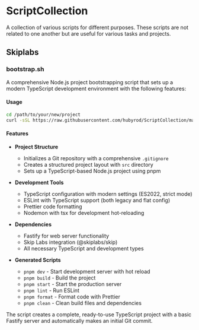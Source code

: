 # ScriptCollection
A collection of various scripts for different purposes. These scripts are not related to one another but are useful for various tasks and projects.

## Skiplabs

### bootstrap.sh
A comprehensive Node.js project bootstrapping script that sets up a modern TypeScript development environment with the following features:

#### Usage
```bash
cd /path/to/your/new/project
curl -sSL https://raw.githubusercontent.com/hubyrod/ScriptCollection/main/skiplabs/bootstrap.sh | bash
```

#### Features

- **Project Structure**
  - Initializes a Git repository with a comprehensive `.gitignore`
  - Creates a structured project layout with `src` directory
  - Sets up a TypeScript-based Node.js project using pnpm

- **Development Tools**
  - TypeScript configuration with modern settings (ES2022, strict mode)
  - ESLint with TypeScript support (both legacy and flat config)
  - Prettier code formatting
  - Nodemon with tsx for development hot-reloading

- **Dependencies**
  - Fastify for web server functionality
  - Skip Labs integration (@skiplabs/skip)
  - All necessary TypeScript and development types

- **Generated Scripts**
  - `pnpm dev` - Start development server with hot reload
  - `pnpm build` - Build the project
  - `pnpm start` - Start the production server
  - `pnpm lint` - Run ESLint
  - `pnpm format` - Format code with Prettier
  - `pnpm clean` - Clean build files and dependencies

The script creates a complete, ready-to-use TypeScript project with a basic Fastify server and automatically makes an initial Git commit.


